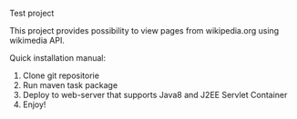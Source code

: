 Test project

This project provides possibility to view pages from wikipedia.org using wikimedia API.

Quick installation manual:
  1. Clone git repositorie
  2. Run maven task package
  3. Deploy to web-server that supports Java8 and J2EE Servlet Container
  4. Enjoy!
